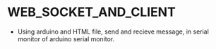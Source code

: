 # WEB_SOCKET_AND_CLIENT

- Using arduino and HTML file, send and recieve message, in serial monitor of arduino serial monitor.
